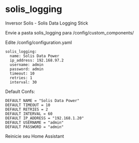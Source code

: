 # solis_logging
Inversor Solis - Solis Data Logging Stick

Envie a pasta solis_logging para /config/custom_components/

Edite /config/configuration.yaml
```
solis_logging:
  name: Solis Data Power
  ip_address: 192.168.97.2
  username: admin
  password: admin
  timeout: 10
  retries: 1
  interval: 30
```
Default Confs:
```
DEFAULT NAME = "Solis Data Power"
DEFAULT TIMEOUT = 10
DEFAULT RETRIES = 2
DEFAULT INTERVAL = 60
DEFAULT IP_ADDRESS = "192.168.1.20"
DEFAULT USERNAME = "admin"
DEFAULT PASSWORD = "admin"
```

Reinicie seu Home Assistant
